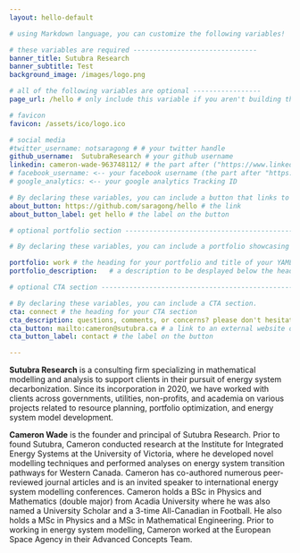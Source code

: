 ```yaml
---
layout: hello-default

# using Markdown language, you can customize the following variables!

# these variables are required -------------------------------
banner_title: Sutubra Research
banner_subtitle: Test
background_image: /images/logo.png

# all of the following variables are optional -----------------
page_url: /hello # only include this variable if you aren't building the page to your primary domain

# favicon
favicon: /assets/ico/logo.ico

# social media
#twitter_username: notsaragong # # your twitter handle
github_username:  SutubraResearch # your github username
linkedin: cameron-wade-963748112/ # the part after ("https://www.linkedin.com/in/...")
# facebook_username: <-- your facebook username (the part after "https://www.facebook.com/...")
# google_analytics: <-- your google analytics Tracking ID

# By declaring these variables, you can include a button that links to an external website or to media.
about_button: https://github.com/saragong/hello # the link
about_button_label: get hello # the label on the button

# optional portfolio section ------------------------------------------

# By declaring these variables, you can include a portfolio showcasing your work and organize your portfolio's items into a custom layout, all without adding any CSS. In addition, you must 1) create an HTML file in the_includes folder for each project with the text you'd like to display, and 2) create a YAML file in the _data folder describing the order in which each project should be shown and categorized. See `/includes/example.html` and `/_data/work.yml` for examples.

portfolio: work # the heading for your portfolio and title of your YAML file
portfolio_description:   # a description to be desplayed below the heading and above the content

# optional CTA section --------------------------------------------------

# By declaring these variables, you can include a CTA section.
cta: connect # the heading for your CTA section
cta_description: questions, comments, or concerns? please don't hesitate to reach out. # a description to be desplayed below the heading and above the content
cta_button: mailto:cameron@sutubra.ca # a link to an external website or to media
cta_button_label: contact # the label on the button

---			
```

[//]: # (write a bit about yourself here)


**Sutubra Research** is a consulting firm specializing in mathematical modelling and analysis to support clients in their pursuit of energy system decarbonization. Since its incorporation in 2020, we have worked with clients across governments, utilities, non-profits, and academia on various projects related to resource planning, portfolio optimization, and energy system model development.

**Cameron Wade** is the founder and principal of Sutubra Research. Prior to found Sutubra, Cameron conducted research at the Institute for Integrated Energy Systems at the University of Victoria, where he developed novel modelling techniques and performed analyses on energy system transition pathways for Western Canada. Cameron has co-authored numerous peer-reviewed journal articles and is an invited speaker to international energy system modelling conferences. Cameron holds a BSc in Physics and Mathematics (double major) from Acadia University where he was also named a University Scholar and a 3-time All-Canadian in Football. He also holds a MSc in Physics and a MSc in Mathematical Engineering. Prior to working in energy system modelling, Cameron worked at the European Space Agency in their Advanced Concepts Team.
